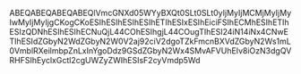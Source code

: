 ABEQABEQABEQABEQlVmcGNXd05WYyBXQt0SLt0SLt0yIjMyIjMCMjMyIjMyIwMyIjMyIjgCKogCKoESIhESIhESIhESIhETIhESIxESIhEiciFSIhECMhESIhETIhESIzQDNhESIhESIhECNuQjL44COhESIhgjL44COugTIhESI24iN14iNx4CNwETIhESIdZGbyN2WdZGbyN2W0V2aj92ciV2dgoTZkFmcnBXVdZGbyN2Ws1mL0VmblRXeilmbpZnLxInYgoDdz9GSdZGbyN2Wx4SMvAFVUhEIv8iOzN3dgQVRHFSIhEyclxGctl2cgUWZyZWIhESIsF2cyVmdp5Wd

